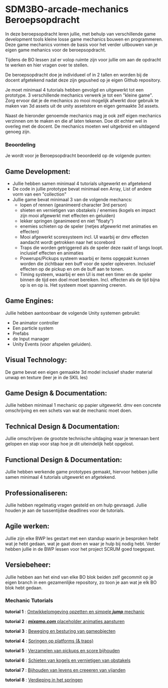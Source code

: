 # SDM3BO-arcade-mechanics Beroepsopdracht

In deze beroepsopdracht leren jullie, met behulp van verschillende game development tools kleine losse game mechanics bouwen en programmeren. Deze game mechanics vormen de basis voor het verder uitbouwen van je eigen game mehanics voor de beroepsopdracht. 

Tijdens de BO lessen zal er volop ruimte zijn voor jullie om aan de opdracht te werken en hier vragen over te stellen. 

De beroepsopdracht doe je individueel of in 2 tallen en worden bij de docent afgetekend nadat deze zijn gepushed op je eigen Github repository.

Je moet minimaal 4 tutorials hebben gevolgd en uitgewerkt tot een prototype. 3 verschillende mechanics verwerk je tot een "kleine game". Zorg ervoor dat je de mechanics zo mooi mogelijk afwerkt door gebruik te maken van 3d assets uit de unity assetstore en eigen gemaakte 3d assets.

Naast de hieronder genoemde mechanics mag je ook zelf eigen mechanics verzinnen om te maken en die af laten tekenen. Doe dit echter wel in overleg met de docent. De mechanics moeten wel uitgebreid en uitdagend genoeg zijn.

### Beoordeling

Je wordt voor je Beroepsopdracht beoordeeld op de volgende punten:

## Game Development:

* Jullie hebben samen minimaal 4 tutorials uitgewerkt en afgetekend
* De code in jullie prototype bevat minimaal een Array, List of andere vorm van een "collection"
* Jullie game bevat minimaal 3 van de volgende mechancs:
  * lopen of rennen (geanimeerd character 3rd person)
  * shieten en vernietigen van obstakels / enemies (kogels en impact zijn mooi afgewerkt met effecten en geluiden)
  * lekker springen (geanimeerd en niet "floaty")
  * enemies schieten op de speler (netjes afgewerkt met animaties en effecten)
  * Mooi afgewerkt scoresysteem incl. UI waarbij er dmv effecten aandacht wordt getrokken naar het scorebord
  * Traps die worden getriggered als de speler deze raakt of langs loopt. inclusief effecten en animaties
  * Powerups/Pickups systeem waarbij er items opgepakt kunnen worden die zichtbaar een buff voor de speler opleveren. Inclusief effecten op de pickup en om de buff aan te tonen.
  * Timing systeem, waarbij er een UI is met een timer en de speler binnen de tijd een doel moet bereiken. Incl. effecten als de tijd bijna op is en op is. Het systeem moet spanning creeren.
 
## Game Engines:

Jullie hebben aantoonbaar de volgende Unity systemen gebruikt:
* De animator controller
* Een particle system
* Prefabs
* de Input manager
* Unity Events (voor afspelen geluiden).

## Visual Technology:

De game bevat een eigen gemaakte 3d model inclusief shader material unwap en texture (leer je in de SKIL les)

## Game Design & Documentation:

Jullie hebben minimaal 1 mechanic op papier uitgewerkt. dmv een concrete omschrijving en een schets van wat de mechanic moet doen.

## Technical Design & Documentation:

Jullie omschrijven de grootste technische uitdaging waar je tenenaan bent gelopen en stap voor stap hoe je dit uiteindelijk hebt opgelost.

## Functional Design & Documentation:

Jullie hebben werkende game prototypes gemaakt, hiervoor hebben jullie samen minimaal 4 tutorials uitgewerkt en afgetekend.

## Professionaliseren:

Jullie hebben regelmatig vragen gesteld en om hulp gevraagd. Jullie houden je aan de tussentijdse deadlines voor de tutorials.

## Agile werken:

Jullie zijn elke BWP les gestart met een standup waarin je besproken hebt wat je hebt gedaan, wat je gaat doen en waar je hulp bij nodig hebt. Verder hebben jullie in de BWP lessen voor het project SCRUM goed toegepast.

## Versiebeheer:

Jullie hebben aan het eind van elke BO blok beiden zelf gecommit op je eigen branch in een gezamenlijke repository, zo toon je aan wat je elk BO blok hebt gedaan.

### Mechanic Tutorials

**tutorial 1** : [Ontwikkelomgeving opzetten en simpele ***jump*** mechanic](https://github.com/erwinhenraat/SDM3PROG/tree/master/les1)

**tutorial 2** : [***mixamo.com*** placeholder animaties aansturen](https://github.com/erwinhenraat/SDM3PROG/tree/master/les2)

**tutorial 3** : [Beweging en besturing van gameobjecten](https://github.com/erwinhenraat/SDM3PROG/tree/master/les3) 

**tutorial 4** : [Springen op platforms (& traps)](https://github.com/erwinhenraat/SDM3PROG/tree/master/les4)

**tutorial 5** : [Verzamelen van pickups en score bijhouden](https://github.com/erwinhenraat/SDM3PROG/tree/master/les5)

**tutorial 6** : [Schieten van kogels en vernietigen van obstakels](https://github.com/erwinhenraat/SDM3PROG/tree/master/les6)

**tutorial 7** : [Bijhouden van levens en creeeren van vijanden](https://github.com/erwinhenraat/SDM3PROG/tree/master/les7)

**tutorial 8** : [Verdieping in het springen](https://github.com/erwinhenraat/SDM3PROG/tree/master/les8)




